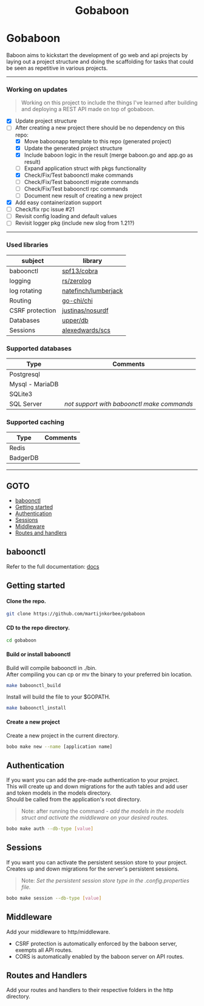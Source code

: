 <div align="center">
  <h1 align="center">Gobaboon</h1>
</div>

# Gobaboon
Baboon aims to kickstart the development of go web and api projects by laying out a project structure and doing the scaffolding for tasks that could be seen as repetitive in various projects.</p>

<hr>

### Working on updates
> Working on this project to include the things I've learned after building and deploying a REST API made on top of gobaboon.

- [x] Update project structure
- [ ] After creating a new project there should be no dependency on this repo:
    - [x] Move baboonapp template to this repo (generated project)
    - [x] Update the generated project structure
    - [x] Include baboon logic in the result (merge baboon.go and app.go as result)
    - [ ] Expand application struct with pkgs functionality
    - [x] Check/Fix/Test baboonctl make commands
    - [ ] Check/Fix/Test baboonctl migrate commands
    - [ ] Check/Fix/Test baboonctl rpc commands
    - [ ] Document new result of creating a new project
- [x] Add easy containerization support
- [ ] Check/fix rpc issue #21
- [ ] Revisit config loading and default values
- [ ] Revisit logger pkg (include new slog from 1.21?)

<hr>

### Used libraries
| subject         | library                                                         |
|-----------------|-----------------------------------------------------------------|
| baboonctl       | [spf13/cobra](https://github.com/spf13/cobra)                   |
| logging         | [rs/zerolog](https://github.com/rs/zerolog)                     |
| log rotating    | [natefinch/lumberjack](https://github.com/natefinch/lumberjack) |
| Routing         | [go-chi/chi](https://github.com/go-chi/chi)                     |
| CSRF protection | [justinas/nosurdf](https://github.com/justinas/nosurf)          |
| Databases       | [upper/db](https://github.com/upper/db)                         |
| Sessions        | [alexedwards/scs](https://github.com/alexedwards/scs)           |
   
### Supported databases
| Type            | Comments                                   |
|-----------------|--------------------------------------------|
| Postgresql      |                                            |
| Mysql - MariaDB |                                            |
| SQLite3         |                                            |
| SQL Server      | _not support with baboonctl make commands_ | 

### Supported caching
| Type     | Comments                                   |
|----------|--------------------------------------------|
| Redis    |                                            |
| BadgerDB |                                            |

<hr>

## GOTO
* [baboonctl](#baboonctl)
* [Getting started](#getting-started)
* [Authentication](#authentication) 
* [Sessions](#sessions)
* [Middleware](#middleware)
* [Routes and handlers](#routes-and-handlers)

## baboonctl
Refer to the full documentation: [docs](https://github.com/martijnkorbee/gobaboon/tree/master/tools/baboonctl)

## Getting started

#### Clone the repo.
```bash
git clone https://github.com/martijnkorbee/gobaboon
```

#### CD to the repo directory.
```bash
cd gobaboon
```

#### Build or install baboonctl
Build will compile baboonctl in ./bin.  
After compiling you can cp or mv the binary to your preferred bin location.
```bash
make baboonctl_build 
```

Install will build the file to your $GOPATH.
```bash
make baboonctl_install
```

#### Create a new project
Create a new project in the current directory.
```bash
bobo make new --name [application name]
```

## Authentication
If you want you can add the pre-made authentication to your project.  
This will create up and down migrations for the auth tables and add user and token models in the models directory.  
Should be called from the application's root directory.
> Note: after running the command - _add the models in the models struct and activate the middleware on your desired routes._

```bash
bobo make auth --db-type [value]
```

## Sessions
If you want you can activate the persistent session store to your project.  
Creates up and down migrations for the server's persistent sessions.
> Note: _Set the persistent session store type in the .config.properties file._

```bash
bobo make session --db-type [value]
```

## Middleware
Add your middleware to http/middleware.
* CSRF protection is automatically enforced by the baboon server, exempts all API routes.
* CORS is automatically enabled by the baboon server on API routes.

## Routes and Handlers
Add your routes and handlers to their respective folders in the http directory.
